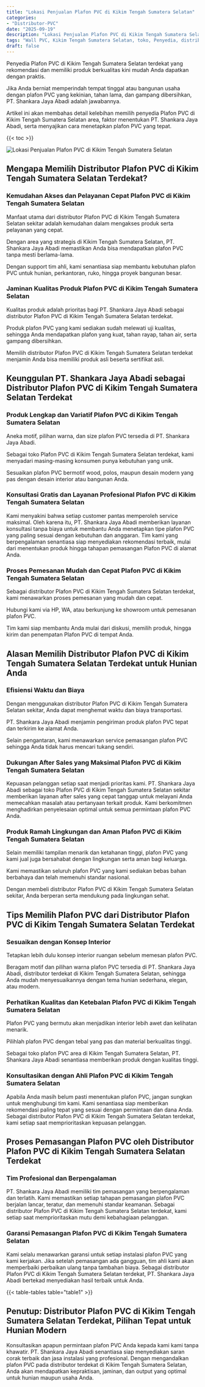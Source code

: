 ```yaml
---
title: "Lokasi Penjualan Plafon PVC di Kikim Tengah Sumatera Selatan"
categories: 
- "Distributor-PVC"
date: "2025-09-19"
description: "Lokasi Penjualan Plafon PVC di Kikim Tengah Sumatera Selatan untuk tempat tinggal, kantor, dan gerai. Material terbaik, pilihan motif, pilihan warna menarik, beserta servis penempatan ditangani oleh tim berpengalaman dan garansi resmi!|Layanan distribusi Plafon PVC di Kikim Tengah Sumatera Selatan bagi keperluan hunian, kantor, atau toko, dengan produk berkualitas dan penempatan oleh tenaga ahli ahli dan garansi resmi.|Solusi Plafon PVC di Kikim Tengah Sumatera Selatan yang terbukti bagi rumah, perkantoran, serta gerai, dengan panel berkualitas dan penempatan ditangani oleh tenaga ahli ahli serta garansi resmi.|Penjualan Plafon PVC di Kikim Tengah Sumatera Selatan bagi rumah, office, dan gerai, beserta produk terbaik dan instalasi dikerjakan oleh teknisi ahli, disertai beserta kepastian resmi.}"
tags: "Wall PVC, Kikim Tengah Sumatera Selatan, toko, Penyedia, distributor"
draft: false
---
```


Penyedia Plafon PVC di Kikim Tengah Sumatera Selatan terdekat yang rekomendasi dan memiliki produk berkualitas kini mudah Anda dapatkan dengan praktis.

Jika Anda berniat memperindah tempat tinggal atau bangunan usaha dengan plafon PVC yang kekinian, tahan lama, dan gampang dibersihkan, PT. Shankara Jaya Abadi adalah jawabannya.

Artikel ini akan membahas detail kelebihan memilih penyedia Plafon PVC di Kikim Tengah Sumatera Selatan area, faktor menentukan PT. Shankara Jaya Abadi, serta menyajikan cara menetapkan plafon PVC yang tepat.

{{< toc >}}

![Lokasi Penjualan Plafon PVC di Kikim Tengah Sumatera Selatan](/images/Distributor-PVC/Lokasi-Penjualan-Plafon-PVC-di-Kikim-Tengah-Sumatera-Selatan.png)


## Mengapa Memilih Distributor Plafon PVC di Kikim Tengah Sumatera Selatan Terdekat?

### Kemudahan Akses dan Pelayanan Cepat Plafon PVC di Kikim Tengah Sumatera Selatan

Manfaat utama dari distributor Plafon PVC di Kikim Tengah Sumatera Selatan sekitar adalah kemudahan dalam mengakses produk serta pelayanan yang cepat.

Dengan area yang strategis di Kikim Tengah Sumatera Selatan, PT. Shankara Jaya Abadi memastikan Anda bisa mendapatkan plafon PVC tanpa mesti berlama-lama.

Dengan support tim ahli, kami senantiasa siap membantu kebutuhan plafon PVC untuk hunian, perkantoran, ruko, hingga proyek bangunan besar.

### Jaminan Kualitas Produk Plafon PVC di Kikim Tengah Sumatera Selatan

Kualitas produk adalah prioritas bagi PT. Shankara Jaya Abadi sebagai distributor Plafon PVC di Kikim Tengah Sumatera Selatan terdekat.

Produk plafon PVC yang kami sediakan sudah melewati uji kualitas, sehingga Anda mendapatkan plafon yang kuat, tahan rayap, tahan air, serta gampang dibersihkan.

Memilih distributor Plafon PVC di Kikim Tengah Sumatera Selatan terdekat menjamin Anda bisa memiliki produk asli beserta sertifikat asli.

## Keunggulan PT. Shankara Jaya Abadi sebagai Distributor Plafon PVC di Kikim Tengah Sumatera Selatan Terdekat

### Produk Lengkap dan Variatif Plafon PVC di Kikim Tengah Sumatera Selatan

Aneka motif, pilihan warna, dan size plafon PVC tersedia di PT. Shankara Jaya Abadi.

Sebagai toko Plafon PVC di Kikim Tengah Sumatera Selatan terdekat, kami menyadari masing-masing konsumen punya kebutuhan yang unik.

Sesuaikan plafon PVC bermotif wood, polos, maupun desain modern yang pas dengan desain interior atau bangunan Anda.

### Konsultasi Gratis dan Layanan Profesional Plafon PVC di Kikim Tengah Sumatera Selatan

Kami menyakini bahwa setiap customer pantas memperoleh service maksimal. Oleh karena itu, PT. Shankara Jaya Abadi memberikan layanan konsultasi tanpa biaya untuk membantu Anda menetapkan tipe plafon PVC yang paling sesuai dengan kebutuhan dan anggaran. Tim kami yang berpengalaman senantiasa siap menyediakan rekomendasi terbaik, mulai dari menentukan produk hingga tahapan pemasangan Plafon PVC di alamat Anda.

### Proses Pemesanan Mudah dan Cepat Plafon PVC di Kikim Tengah Sumatera Selatan

Sebagai distributor Plafon PVC di Kikim Tengah Sumatera Selatan terdekat, kami menawarkan proses pemesanan yang mudah dan cepat.

Hubungi kami via HP, WA, atau berkunjung ke showroom untuk pemesanan plafon PVC.

Tim kami siap membantu Anda mulai dari diskusi, memilih produk, hingga kirim dan penempatan Plafon PVC di tempat Anda.

## Alasan Memilih Distributor Plafon PVC di Kikim Tengah Sumatera Selatan Terdekat untuk Hunian Anda

### Efisiensi Waktu dan Biaya

Dengan menggunakan distributor Plafon PVC di Kikim Tengah Sumatera Selatan sekitar, Anda dapat menghemat waktu dan biaya transportasi.

PT. Shankara Jaya Abadi menjamin pengiriman produk plafon PVC tepat dan terkirim ke alamat Anda.

Selain pengantaran, kami menawarkan service pemasangan plafon PVC sehingga Anda tidak harus mencari tukang sendiri.

### Dukungan After Sales yang Maksimal Plafon PVC di Kikim Tengah Sumatera Selatan

Kepuasan pelanggan setiap saat menjadi prioritas kami. PT. Shankara Jaya Abadi sebagai toko Plafon PVC di Kikim Tengah Sumatera Selatan sekitar memberikan layanan after sales yang cepat tanggap untuk melayani Anda memecahkan masalah atau pertanyaan terkait produk. Kami berkomitmen menghadirkan penyelesaian optimal untuk semua permintaan plafon PVC Anda.

### Produk Ramah Lingkungan dan Aman Plafon PVC di Kikim Tengah Sumatera Selatan

Selain memiliki tampilan menarik dan ketahanan tinggi, plafon PVC yang kami jual juga bersahabat dengan lingkungan serta aman bagi keluarga.

Kami memastikan seluruh plafon PVC yang kami sediakan bebas bahan berbahaya dan telah memenuhi standar nasional.

Dengan membeli distributor Plafon PVC di Kikim Tengah Sumatera Selatan sekitar, Anda berperan serta mendukung pada lingkungan sehat.

## Tips Memilih Plafon PVC dari Distributor Plafon PVC di Kikim Tengah Sumatera Selatan Terdekat

### Sesuaikan dengan Konsep Interior

Tetapkan lebih dulu konsep interior ruangan sebelum memesan plafon PVC.

Beragam motif dan pilihan warna plafon PVC tersedia di PT. Shankara Jaya Abadi, distributor terdekat di Kikim Tengah Sumatera Selatan, sehingga Anda mudah menyesuaikannya dengan tema hunian sederhana, elegan, atau modern.

### Perhatikan Kualitas dan Ketebalan Plafon PVC di Kikim Tengah Sumatera Selatan

Plafon PVC yang bermutu akan menjadikan interior lebih awet dan kelihatan menarik.

Pilihlah plafon PVC dengan tebal yang pas dan material berkualitas tinggi.

Sebagai toko plafon PVC area di Kikim Tengah Sumatera Selatan, PT. Shankara Jaya Abadi senantiasa memberikan produk dengan kualitas tinggi.

### Konsultasikan dengan Ahli Plafon PVC di Kikim Tengah Sumatera Selatan

Apabila Anda masih belum pasti menentukan plafon PVC, jangan sungkan untuk menghubungi tim kami. Kami senantiasa siap memberikan rekomendasi paling tepat yang sesuai dengan permintaan dan dana Anda. Sebagai distributor Plafon PVC di Kikim Tengah Sumatera Selatan terdekat, kami setiap saat memprioritaskan kepuasan pelanggan.

## Proses Pemasangan Plafon PVC oleh Distributor Plafon PVC di Kikim Tengah Sumatera Selatan Terdekat

### Tim Profesional dan Berpengalaman

PT. Shankara Jaya Abadi memiliki tim pemasangan yang berpengalaman dan terlatih. Kami memastikan setiap tahapan pemasangan plafon PVC berjalan lancar, teratur, dan memenuhi standar keamanan. Sebagai distributor Plafon PVC di Kikim Tengah Sumatera Selatan terdekat, kami setiap saat memprioritaskan mutu demi kebahagiaan pelanggan.

### Garansi Pemasangan Plafon PVC di Kikim Tengah Sumatera Selatan

Kami selalu menawarkan garansi untuk setiap instalasi plafon PVC yang kami kerjakan. Jika setelah pemasangan ada gangguan, tim ahli kami akan memperbaiki perbaikan ulang tanpa tambahan biaya. Sebagai distributor Plafon PVC di Kikim Tengah Sumatera Selatan terdekat, PT. Shankara Jaya Abadi bertekad menyediakan hasil terbaik untuk Anda.

{{< table-tables table="table1" >}}

## Penutup: Distributor Plafon PVC di Kikim Tengah Sumatera Selatan Terdekat, Pilihan Tepat untuk Hunian Modern

Konsultasikan apapun permintaan plafon PVC Anda kepada kami kami tanpa khawatir. PT. Shankara Jaya Abadi senantiasa siap menyediakan saran corak terbaik dan jasa instalasi yang profesional. Dengan mengandalkan plafon PVC pada distributor terdekat di Kikim Tengah Sumatera Selatan, Anda akan mendapatkan kepraktisan, jaminan, dan output yang optimal untuk hunian maupun usaha Anda.